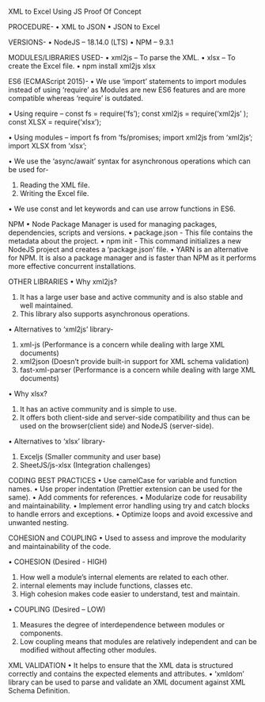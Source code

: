 XML to Excel Using JS
Proof Of Concept

PROCEDURE-
• XML to JSON
• JSON to Excel

VERSIONS-
• NodeJS – 18.14.0 (LTS)
• NPM – 9.3.1

MODULES/LIBRARIES USED-
• xml2js – To parse the XML.
• xlsx – To create the Excel file.
• npm install xml2js xlsx

ES6 (ECMAScript 2015)-
• We use ‘import’ statements to import modules instead of using ‘require’ as Modules are new ES6 features and are more compatible whereas ‘require’ is outdated.

• Using require –
const fs = require(‘fs’);
const xml2js = require(‘xml2js’ );
const XLSX = require(‘xlsx’);

• Using modules –
import fs from ‘fs/promises;
import xml2js from ‘xml2js’;
import XLSX from ‘xlsx’;

• We use the ‘async/await’ syntax for asynchronous operations which can be used for-

1. Reading the XML file.
2. Writing the Excel file.

• We use const and let keywords and can use arrow functions in ES6.

NPM
• Node Package Manager is used for managing packages, dependencies, scripts and versions.
• package.json - This file contains the metadata about the project.
• npm init - This command initializes a new NodeJS project and creates a ‘package.json’ file.
• YARN is an alternative for NPM. It is also a package manager and is faster than NPM as it performs more effective concurrent installations.

OTHER LIBRARIES
• Why xml2js?

1. It has a large user base and active community and is also stable and well maintained.
2. This library also supports asynchronous operations.

• Alternatives to ‘xml2js’ library-

1. xml-js (Performance is a concern while dealing with large XML documents)
2. xml2json (Doesn’t provide built-in support for XML schema validation)
3. fast-xml-parser (Performance is a concern while dealing with large XML documents)

• Why xlsx?

1. It has an active community and is simple to use.
2. It offers both client-side and server-side compatibility and thus can be used on the browser(client side) and NodeJS (server-side).

• Alternatives to ‘xlsx’ library-

1. Exceljs (Smaller community and user base)
2. SheetJS/js-xlsx (Integration challenges)

CODING BEST PRACTICES
• Use camelCase for variable and function names.
• Use proper indentation (Prettier extension can be used for the same).
• Add comments for references.
• Modularize code for reusability and maintainability.
• Implement error handling using try and catch blocks to handle errors and exceptions.
• Optimize loops and avoid excessive and unwanted nesting.

COHESION and COUPLING
• Used to assess and improve the modularity and maintainability of the code.

• COHESION (Desired - HIGH)

1. How well a module’s internal elements are related to each other.
2. internal elements may include functions, classes etc.
3. High cohesion makes code easier to understand, test and maintain.

• COUPLING (Desired – LOW)

1. Measures the degree of interdependence between modules or components.
2. Low coupling means that modules are relatively independent and can be modified without affecting other modules.

XML VALIDATION
• It helps to ensure that the XML data is structured correctly and contains the expected elements and attributes.
• ‘xmldom’ library can be used to parse and validate an XML document against XML Schema Definition.

